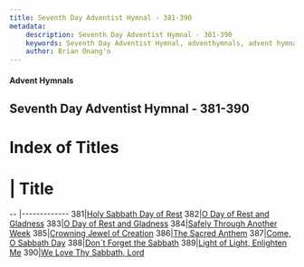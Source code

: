 ```yaml
---
title: Seventh Day Adventist Hymnal - 381-390
metadata:
    description: Seventh Day Adventist Hymnal - 381-390
    keywords: Seventh Day Adventist Hymnal, adventhymnals, advent hymnals 381-390
    author: Brian Onang'o
---
```


#### Advent Hymnals
## Seventh Day Adventist Hymnal - 381-390

# Index of Titles
# | Title                        
-- |-------------
381|[Holy Sabbath Day of Rest](/seventh-day-adventist-hymnal/301-400/381-390/Holy-Sabbath-Day-of-Rest)
382|[O Day of Rest and Gladness](/seventh-day-adventist-hymnal/301-400/381-390/O-Day-of-Rest-and-Gladness)
383|[O Day of Rest and Gladness](/seventh-day-adventist-hymnal/301-400/381-390/O-Day-of-Rest-and-Gladness_1)
384|[Safely Through Another Week](/seventh-day-adventist-hymnal/301-400/381-390/Safely-Through-Another-Week)
385|[Crowning Jewel of Creation](/seventh-day-adventist-hymnal/301-400/381-390/Crowning-Jewel-of-Creation)
386|[The Sacred Anthem](/seventh-day-adventist-hymnal/301-400/381-390/The-Sacred-Anthem)
387|[Come, O Sabbath Day](/seventh-day-adventist-hymnal/301-400/381-390/Come,-O-Sabbath-Day)
388|[Don\`t Forget the Sabbath](/seventh-day-adventist-hymnal/301-400/381-390/Don`t-Forget-the-Sabbath)
389|[Light of Light, Enlighten Me](/seventh-day-adventist-hymnal/301-400/381-390/Light-of-Light,-Enlighten-Me)
390|[We Love Thy Sabbath, Lord](/seventh-day-adventist-hymnal/301-400/381-390/We-Love-Thy-Sabbath,-Lord)